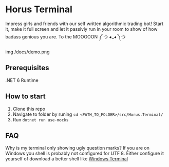 # Horus Terminal

Impress girls and friends with our self written algorithmic trading bot!
Start it, make it full screen and let it passivly run in your room to show of how badass
genious you are. To the MOOOOON ༼ つ ◕_◕ ༽つ

img /docs/demo.png

## Prerequisites

.NET 6 Runtime

## How to start

1. Clone this repo
2. Navigate to folder by runing `cd <PATH_TO_FOLDER>/src/Horus.Terminal/`
3. Run `dotnet run use-mocks`

## FAQ
Why is my terminal only showing ugly question marks?
If you are on Windows you shell is probably not configured for UTF 8. Either configure it yourself
of download a better shell like [Windows Terminal]("")